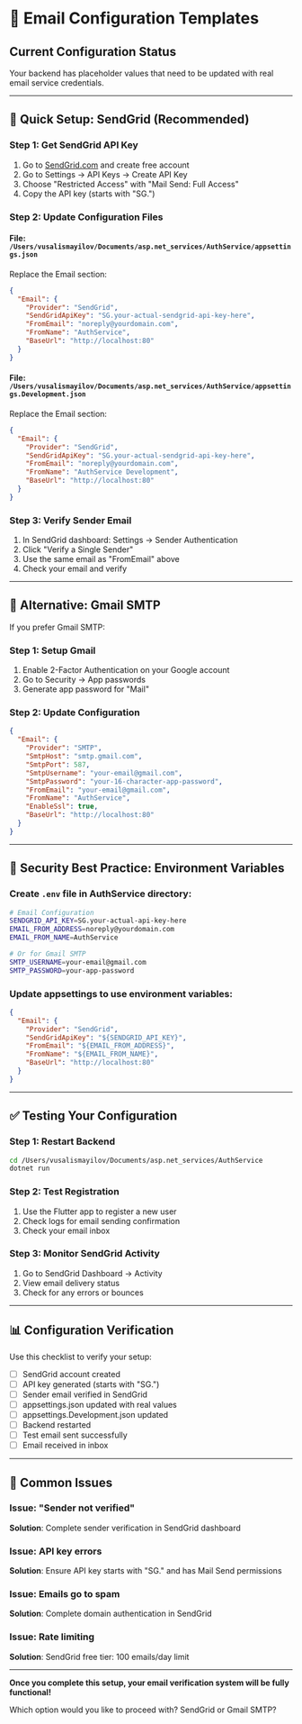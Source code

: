 # 📧 Email Configuration Templates

## Current Configuration Status
Your backend has placeholder values that need to be updated with real email service credentials.

---

## 🚀 Quick Setup: SendGrid (Recommended)

### Step 1: Get SendGrid API Key
1. Go to [SendGrid.com](https://sendgrid.com/) and create free account
2. Go to Settings → API Keys → Create API Key
3. Choose "Restricted Access" with "Mail Send: Full Access"
4. Copy the API key (starts with "SG.")

### Step 2: Update Configuration Files

#### File: `/Users/vusalismayilov/Documents/asp.net_services/AuthService/appsettings.json`
Replace the Email section:
```json
{
  "Email": {
    "Provider": "SendGrid",
    "SendGridApiKey": "SG.your-actual-sendgrid-api-key-here",
    "FromEmail": "noreply@yourdomain.com",
    "FromName": "AuthService",
    "BaseUrl": "http://localhost:80"
  }
}
```

#### File: `/Users/vusalismayilov/Documents/asp.net_services/AuthService/appsettings.Development.json`
Replace the Email section:
```json
{
  "Email": {
    "Provider": "SendGrid",
    "SendGridApiKey": "SG.your-actual-sendgrid-api-key-here", 
    "FromEmail": "noreply@yourdomain.com",
    "FromName": "AuthService Development",
    "BaseUrl": "http://localhost:80"
  }
}
```

### Step 3: Verify Sender Email
1. In SendGrid dashboard: Settings → Sender Authentication
2. Click "Verify a Single Sender"
3. Use the same email as "FromEmail" above
4. Check your email and verify

---

## 🔧 Alternative: Gmail SMTP

If you prefer Gmail SMTP:

### Step 1: Setup Gmail
1. Enable 2-Factor Authentication on your Google account
2. Go to Security → App passwords
3. Generate app password for "Mail"

### Step 2: Update Configuration
```json
{
  "Email": {
    "Provider": "SMTP",
    "SmtpHost": "smtp.gmail.com",
    "SmtpPort": 587,
    "SmtpUsername": "your-email@gmail.com",
    "SmtpPassword": "your-16-character-app-password",
    "FromEmail": "your-email@gmail.com", 
    "FromName": "AuthService",
    "EnableSsl": true,
    "BaseUrl": "http://localhost:80"
  }
}
```

---

## 🔐 Security Best Practice: Environment Variables

### Create `.env` file in AuthService directory:
```bash
# Email Configuration
SENDGRID_API_KEY=SG.your-actual-api-key-here
EMAIL_FROM_ADDRESS=noreply@yourdomain.com
EMAIL_FROM_NAME=AuthService

# Or for Gmail SMTP
SMTP_USERNAME=your-email@gmail.com
SMTP_PASSWORD=your-app-password
```

### Update appsettings to use environment variables:
```json
{
  "Email": {
    "Provider": "SendGrid",
    "SendGridApiKey": "${SENDGRID_API_KEY}",
    "FromEmail": "${EMAIL_FROM_ADDRESS}",
    "FromName": "${EMAIL_FROM_NAME}",
    "BaseUrl": "http://localhost:80"
  }
}
```

---

## ✅ Testing Your Configuration

### Step 1: Restart Backend
```bash
cd /Users/vusalismayilov/Documents/asp.net_services/AuthService
dotnet run
```

### Step 2: Test Registration
1. Use the Flutter app to register a new user
2. Check logs for email sending confirmation
3. Check your email inbox

### Step 3: Monitor SendGrid Activity
1. Go to SendGrid Dashboard → Activity
2. View email delivery status
3. Check for any errors or bounces

---

## 📊 Configuration Verification

Use this checklist to verify your setup:

- [ ] SendGrid account created
- [ ] API key generated (starts with "SG.")
- [ ] Sender email verified in SendGrid
- [ ] appsettings.json updated with real values
- [ ] appsettings.Development.json updated
- [ ] Backend restarted
- [ ] Test email sent successfully
- [ ] Email received in inbox

---

## 🚨 Common Issues

### Issue: "Sender not verified"
**Solution**: Complete sender verification in SendGrid dashboard

### Issue: API key errors
**Solution**: Ensure API key starts with "SG." and has Mail Send permissions

### Issue: Emails go to spam
**Solution**: Complete domain authentication in SendGrid

### Issue: Rate limiting
**Solution**: SendGrid free tier: 100 emails/day limit

---

**Once you complete this setup, your email verification system will be fully functional!**

Which option would you like to proceed with? SendGrid or Gmail SMTP?